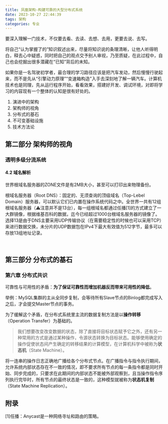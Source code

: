 ```yaml
---
title: 凤凰架构-构建可靠的大型分布式系统
date: 2023-10-27 22:44:39
tags: 架构
categories: 专业
---
```




要深入理解一门技术，不仅要去看、去读、去想、去用，更要去说、去写。

将自己“认为掌握了的”知识叙述出来，尽量将知识说的条理清晰，让他人听得明白，释去心中疑惑，同时把自己的观点交予别人审视，乃至质疑，在此过程中，自己也会挖掘出很多潜藏在“已知”背后的未知。

如果你是一名驾驶初学者，最合理的学习路径应该是把汽车发动，然后慢慢行驶起来，而不是先从“引擎动力原理”“变速箱构造”入手去深刻地了解一辆汽车。计算机技术也是同理，先从运行程序开始，看看效果，搭建好开发、调试环境，对即将学习的内容现有一个整体的认知是很有好处的。

1. 演进中的架构
2. 架构师的视角
3. 分布式的基石
4. 不可变基础设施
5. 技术方法论



<!--more-->



## 第二部分 架构师的视角



### 透明多级分流系统

#### 4.2 域名解析

世界根域名服务器的ZONE文件是有2MB大小，甚至可以打印出来物理备份。

根域名服务器（Root DNS）：固定的、无须查询的顶级域名（Top-Lebel Domain）服务器，可以默认它们已内置在操作系统代码之中。全世界一共有12组根域名服务器（⚠️注意并不是13台），每一组根域名都通过任播[1]的方式建立了一大群镜像，根据维基百科的数据，迄今已经超过1000台根域名服务器的镜像了。选择13是由于DNS主要采用UDP传输协议（在需要稳定性的时候也可以采用TCP）来进行数据交换，未分片的UDP数据包在IPv4下最大有效值为512字节，最多可以存放13组地址记录。





​       

## 第三部分 分布式的基石



### 第六章 分布式共识

可靠性与可用性的矛盾：**为了保证可靠性而增加机器反而带来可用性的降低**。

举例：MySQL集群的主从全同步复制，会等待所有Slave节点的Binlog都完成写入之后，才会提交Master节点的事务。

为了缓解这个矛盾，在分布式系统里主流的数据复制方法是以**操作转移**（Operation Transfer）为基础的。

> 我们想要改变改变数据的状态，除了直接将目标状态赋予它之外，还有另一种常用的方式是通过某种操作，令源状态转换为目标状态。能够使用确定的操作促使状态间产生确定的转移结果的计算模型，在计算机科学中被称为**状态机**（State Machine）。

将一连串的操作日志正确地广播给各个分布式节点。在广播指令与指令执行期间，允许系统内部状态存在不一致的情况，即不要求所有节点的每一条指令都是同时开始、同步完成的，只要求在此期间的内部状态不能被外部观察到，且当操作指令序列执行完毕时，所有节点的最终状态是一致的，这种模型就被称为**状态机复制**（State Machine Replication）。





## 附录

[1]任播：Anycast是一种网络寻址和路由的策略。